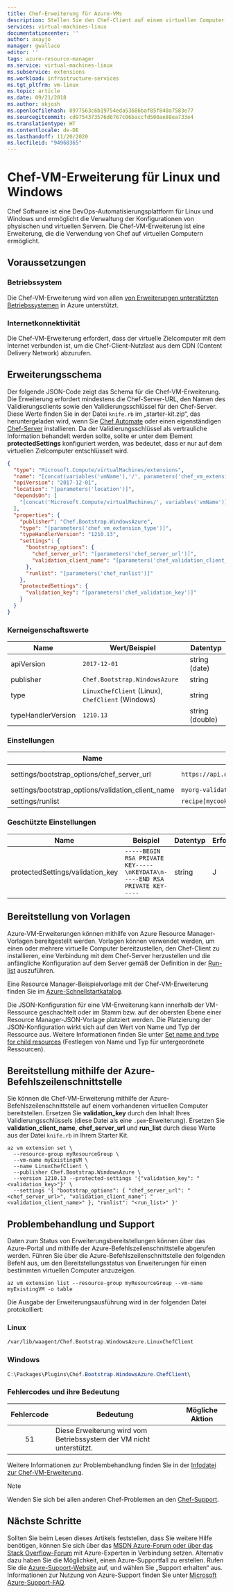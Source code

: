 ```yaml
---
title: Chef-Erweiterung für Azure-VMs
description: Stellen Sie den Chef-Client auf einem virtuellen Computer mithilfe der Chef-VM-Erweiterung bereit.
services: virtual-machines-linux
documentationcenter: ''
author: axayjo
manager: gwallace
editor: ''
tags: azure-resource-manager
ms.service: virtual-machines-linux
ms.subservice: extensions
ms.workload: infrastructure-services
ms.tgt_pltfrm: vm-linux
ms.topic: article
ms.date: 09/21/2018
ms.author: akjosh
ms.openlocfilehash: 8977563c6b19754eda53686baf85f840a7583e77
ms.sourcegitcommit: cd9754373576d6767c06baccfd500ae88ea733e4
ms.translationtype: HT
ms.contentlocale: de-DE
ms.lasthandoff: 11/20/2020
ms.locfileid: "94968365"
---
```

# <a name="chef-vm-extension-for-linux-and-windows"></a>Chef-VM-Erweiterung für Linux und Windows

Chef Software ist eine DevOps-Automatisierungsplattform für Linux und Windows und ermöglicht die Verwaltung der Konfigurationen von physischen und virtuellen Servern. Die Chef-VM-Erweiterung ist eine Erweiterung, die die Verwendung von Chef auf virtuellen Computern ermöglicht.

## <a name="prerequisites"></a>Voraussetzungen

### <a name="operating-system"></a>Betriebssystem

Die Chef-VM-Erweiterung wird von allen [von Erweiterungen unterstützten Betriebssystemen](https://support.microsoft.com/help/4078134/azure-extension-supported-operating-systems) in Azure unterstützt.

### <a name="internet-connectivity"></a>Internetkonnektivität

Die Chef-VM-Erweiterung erfordert, dass der virtuelle Zielcomputer mit dem Internet verbunden ist, um die Chef-Client-Nutzlast aus dem CDN (Content Delivery Network) abzurufen.  

## <a name="extension-schema"></a>Erweiterungsschema

Der folgende JSON-Code zeigt das Schema für die Chef-VM-Erweiterung. Die Erweiterung erfordert mindestens die Chef-Server-URL, den Namen des Validierungsclients sowie den Validierungsschlüssel für den Chef-Server. Diese Werte finden Sie in der Datei `knife.rb` im „starter-kit.zip“, das heruntergeladen wird, wenn Sie [Chef Automate](https://azuremarketplace.microsoft.com/marketplace/apps/chef-software.chef-automate) oder einen eigenständigen [Chef-Server](https://downloads.chef.io/chef-server) installieren. Da der Validierungsschlüssel als vertrauliche Information behandelt werden sollte, sollte er unter dem Element **protectedSettings** konfiguriert werden, was bedeutet, dass er nur auf dem virtuellen Zielcomputer entschlüsselt wird.

```json
{
  "type": "Microsoft.Compute/virtualMachines/extensions",
  "name": "[concat(variables('vmName'),'/', parameters('chef_vm_extension_type'))]",
  "apiVersion": "2017-12-01",
  "location": "[parameters('location')]",
  "dependsOn": [
    "[concat('Microsoft.Compute/virtualMachines/', variables('vmName'))]"
  ],
  "properties": {
    "publisher": "Chef.Bootstrap.WindowsAzure",
    "type": "[parameters('chef_vm_extension_type')]",
    "typeHandlerVersion": "1210.13",
    "settings": {
      "bootstrap_options": {
        "chef_server_url": "[parameters('chef_server_url')]",
        "validation_client_name": "[parameters('chef_validation_client_name')]"
      },
      "runlist": "[parameters('chef_runlist')]"
    },
    "protectedSettings": {
      "validation_key": "[parameters('chef_validation_key')]"
    }
  }
}  
```

### <a name="core-property-values"></a>Kerneigenschaftswerte

| Name | Wert/Beispiel | Datentyp
| ---- | ---- | ----
| apiVersion | `2017-12-01` | string (date) |
| publisher | `Chef.Bootstrap.WindowsAzure` | string |
| type | `LinuxChefClient` (Linux), `ChefClient` (Windows) | string |
| typeHandlerVersion | `1210.13` | string (double) |

### <a name="settings"></a>Einstellungen

| Name | Wert/Beispiel | Datentyp | Erforderlich?
| ---- | ---- | ---- | ----
| settings/bootstrap_options/chef_server_url | `https://api.chef.io/organizations/myorg` | string (url) | J |
| settings/bootstrap_options/validation_client_name | `myorg-validator` | string | J |
| settings/runlist | `recipe[mycookbook::default]` | string | J |

### <a name="protected-settings"></a>Geschützte Einstellungen

| Name | Beispiel | Datentyp | Erforderlich?
| ---- | ---- | ---- | ---- |
| protectedSettings/validation_key | `-----BEGIN RSA PRIVATE KEY-----\nKEYDATA\n-----END RSA PRIVATE KEY-----` | string | J |

<!--
### Linux-specific settings

| Name | Value / Example | Data Type |
| ---- | ---- | ---- |

### Windows-specific settings

| Name | Value / Example | Data Type |
| ---- | ---- | ---- |
-->

## <a name="template-deployment"></a>Bereitstellung von Vorlagen

Azure-VM-Erweiterungen können mithilfe von Azure Resource Manager-Vorlagen bereitgestellt werden. Vorlagen können verwendet werden, um einen oder mehrere virtuelle Computer bereitzustellen, den Chef-Client zu installieren, eine Verbindung mit dem Chef-Server herzustellen und die anfängliche Konfiguration auf dem Server gemäß der Definition in der [Run-list](https://docs.chef.io/run_lists.html) auszuführen.

Eine Resource Manager-Beispielvorlage mit der Chef-VM-Erweiterung finden Sie im [Azure-Schnellstartkatalog](https://github.com/Azure/azure-quickstart-templates/tree/master/chef-json-parameters-linux-vm).

Die JSON-Konfiguration für eine VM-Erweiterung kann innerhalb der VM-Ressource geschachtelt oder im Stamm bzw. auf der obersten Ebene einer Resource Manager-JSON-Vorlage platziert werden. Die Platzierung der JSON-Konfiguration wirkt sich auf den Wert von Name und Typ der Ressource aus. Weitere Informationen finden Sie unter [Set name and type for child resources](../../azure-resource-manager/templates/child-resource-name-type.md) (Festlegen von Name und Typ für untergeordnete Ressourcen).

## <a name="azure-cli-deployment"></a>Bereitstellung mithilfe der Azure-Befehlszeilenschnittstelle

Sie können die Chef-VM-Erweiterung mithilfe der Azure-Befehlszeilenschnittstelle auf einem vorhandenen virtuellen Computer bereitstellen. Ersetzen Sie **validation_key** durch den Inhalt Ihres Validierungsschlüssels (diese Datei als eine `.pem`-Erweiterung).  Ersetzen Sie **validation_client_name**, **chef_server_url** und **run_list** durch diese Werte aus der Datei `knife.rb` in Ihrem Starter Kit.

```azurecli
az vm extension set \
  --resource-group myResourceGroup \
  --vm-name myExistingVM \
  --name LinuxChefClient \
  --publisher Chef.Bootstrap.WindowsAzure \
  --version 1210.13 --protected-settings '{"validation_key": "<validation_key>"}' \
  --settings '{ "bootstrap_options": { "chef_server_url": "<chef_server_url>", "validation_client_name": "<validation_client_name>" }, "runlist": "<run_list>" }'
```

## <a name="troubleshooting-and-support"></a>Problembehandlung und Support

Daten zum Status von Erweiterungsbereitstellungen können über das Azure-Portal und mithilfe der Azure-Befehlszeilenschnittstelle abgerufen werden. Führen Sie über die Azure-Befehlszeilenschnittstelle den folgenden Befehl aus, um den Bereitstellungsstatus von Erweiterungen für einen bestimmten virtuellen Computer anzuzeigen.

```azurecli
az vm extension list --resource-group myResourceGroup --vm-name myExistingVM -o table
```

Die Ausgabe der Erweiterungsausführung wird in der folgenden Datei protokolliert:

### <a name="linux"></a>Linux

```bash
/var/lib/waagent/Chef.Bootstrap.WindowsAzure.LinuxChefClient
```

### <a name="windows"></a>Windows

```powershell
C:\Packages\Plugins\Chef.Bootstrap.WindowsAzure.ChefClient\
```

### <a name="error-codes-and-their-meanings"></a>Fehlercodes und ihre Bedeutung

| Fehlercode | Bedeutung | Mögliche Aktion |
| :---: | --- | --- |
| 51 | Diese Erweiterung wird vom Betriebssystem der VM nicht unterstützt. | |

Weitere Informationen zur Problembehandlung finden Sie in der [Infodatei zur Chef-VM-Erweiterung](https://github.com/chef-partners/azure-chef-extension).

> [!NOTE]
> Wenden Sie sich bei allen anderen Chef-Problemen an den [Chef-Support](https://www.chef.io/support/).

## <a name="next-steps"></a>Nächste Schritte

Sollten Sie beim Lesen dieses Artikels feststellen, dass Sie weitere Hilfe benötigen, können Sie sich über das [MSDN Azure-Forum oder über das Stack Overflow-Forum](https://azure.microsoft.com/support/forums/) mit Azure-Experten in Verbindung setzen. Alternativ dazu haben Sie die Möglichkeit, einen Azure-Supportfall zu erstellen. Rufen Sie die [Azure-Support-Website](https://azure.microsoft.com/support/options/) auf, und wählen Sie „Support erhalten“ aus. Informationen zur Nutzung von Azure-Support finden Sie unter [Microsoft Azure-Support-FAQ](https://azure.microsoft.com/support/faq/).
